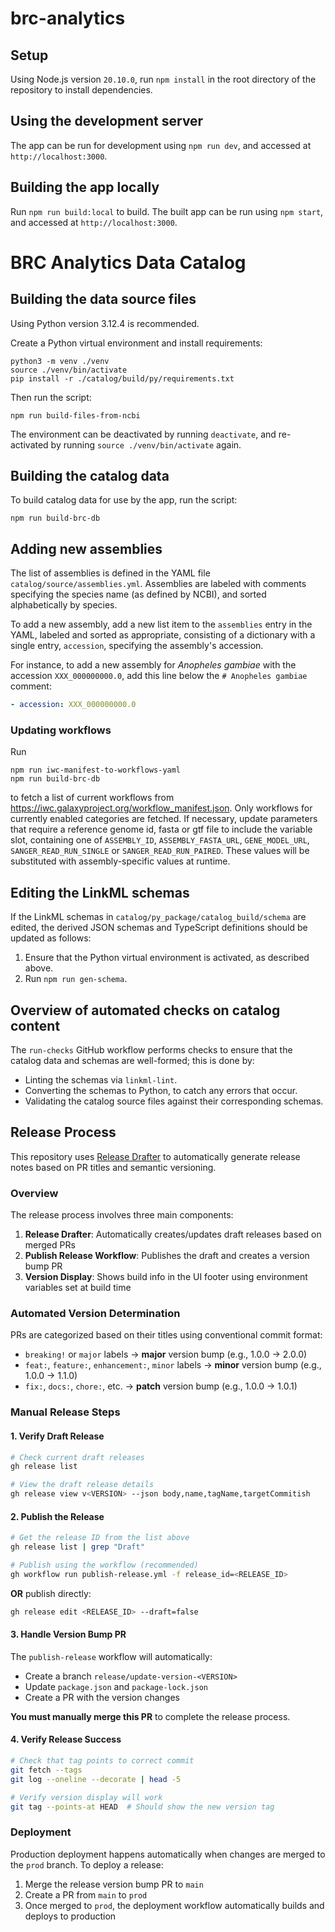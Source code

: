 # brc-analytics

## Setup

Using Node.js version `20.10.0`, run `npm install` in the root directory of the repository to install dependencies.

## Using the development server

The app can be run for development using `npm run dev`, and accessed at `http://localhost:3000`.

## Building the app locally

Run `npm run build:local` to build. The built app can be run using `npm start`, and accessed at `http://localhost:3000`.

# BRC Analytics Data Catalog

## Building the data source files

Using Python version 3.12.4 is recommended.

Create a Python virtual environment and install requirements:

```shell
python3 -m venv ./venv
source ./venv/bin/activate
pip install -r ./catalog/build/py/requirements.txt
```

Then run the script:

```shell
npm run build-files-from-ncbi
```

The environment can be deactivated by running `deactivate`, and re-activated by running `source ./venv/bin/activate`
again.

## Building the catalog data

To build catalog data for use by the app, run the script:

```shell
npm run build-brc-db
```

## Adding new assemblies

The list of assemblies is defined in the YAML file `catalog/source/assemblies.yml`. Assemblies are labeled
with comments specifying the species name (as defined by NCBI), and sorted alphabetically by species.

To add a new assembly, add a new list item to the `assemblies` entry in the YAML, labeled and sorted as appropriate,
consisting of a dictionary with a single entry, `accession`, specifying the assembly's accession.

For instance, to add a new assembly for _Anopheles gambiae_ with the accession `XXX_000000000.0`, add this line below
the `# Anopheles gambiae` comment:

```yaml
- accession: XXX_000000000.0
```

### Updating workflows

Run

```shell
npm run iwc-manifest-to-workflows-yaml
npm run build-brc-db
```

to fetch a list of current workflows from https://iwc.galaxyproject.org/workflow_manifest.json.
Only workflows for currently enabled categories are fetched.
If necessary, update parameters that require a reference genome id, fasta or gtf file to include the variable slot,
containing one of `ASSEMBLY_ID`, `ASSEMBLY_FASTA_URL`, `GENE_MODEL_URL`, `SANGER_READ_RUN_SINGLE` or `SANGER_READ_RUN_PAIRED`.
These values will be substituted with assembly-specific values at runtime.

## Editing the LinkML schemas

If the LinkML schemas in `catalog/py_package/catalog_build/schema` are edited, the derived JSON schemas and TypeScript definitions should be
updated
as follows:

1. Ensure that the Python virtual environment is activated, as described above.
1. Run `npm run gen-schema`.

## Overview of automated checks on catalog content

The `run-checks` GitHub workflow performs checks to ensure that the catalog data and schemas are well-formed; this is
done by:

- Linting the schemas via `linkml-lint`.
- Converting the schemas to Python, to catch any errors that occur.
- Validating the catalog source files against their corresponding schemas.

## Release Process

This repository uses [Release Drafter](https://github.com/release-drafter/release-drafter) to automatically generate release notes based on PR titles and semantic versioning.

### Overview

The release process involves three main components:

1. **Release Drafter**: Automatically creates/updates draft releases based on merged PRs
2. **Publish Release Workflow**: Publishes the draft and creates a version bump PR
3. **Version Display**: Shows build info in the UI footer using environment variables set at build time

### Automated Version Determination

PRs are categorized based on their titles using conventional commit format:

- `breaking!` or `major` labels → **major** version bump (e.g., 1.0.0 → 2.0.0)
- `feat:`, `feature:`, `enhancement:`, `minor` labels → **minor** version bump (e.g., 1.0.0 → 1.1.0)
- `fix:`, `docs:`, `chore:`, etc. → **patch** version bump (e.g., 1.0.0 → 1.0.1)

### Manual Release Steps

#### 1. Verify Draft Release

```bash
# Check current draft releases
gh release list

# View the draft release details
gh release view v<VERSION> --json body,name,tagName,targetCommitish
```

#### 2. Publish the Release

```bash
# Get the release ID from the list above
gh release list | grep "Draft"

# Publish using the workflow (recommended)
gh workflow run publish-release.yml -f release_id=<RELEASE_ID>
```

**OR** publish directly:

```bash
gh release edit <RELEASE_ID> --draft=false
```

#### 3. Handle Version Bump PR

The `publish-release` workflow will automatically:

- Create a branch `release/update-version-<VERSION>`
- Update `package.json` and `package-lock.json`
- Create a PR with the version changes

**You must manually merge this PR** to complete the release process.

#### 4. Verify Release Success

```bash
# Check that tag points to correct commit
git fetch --tags
git log --oneline --decorate | head -5

# Verify version display will work
git tag --points-at HEAD  # Should show the new version tag
```

### Deployment

Production deployment happens automatically when changes are merged to the `prod` branch. To deploy a release:

1. Merge the release version bump PR to `main`
2. Create a PR from `main` to `prod`
3. Once merged to `prod`, the deployment workflow automatically builds and deploys to production
